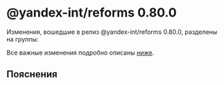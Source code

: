 # @yandex-int/reforms 0.80.0

<!-- ЧЕЛОВЕЧЕСКОЕ ВСТУПЛЕНИЕ -->

Изменения, вошедшие в релиз @yandex-int/reforms 0.80.0, разделены на группы:

Все важные изменения подробно описаны [ниже](#Пояснения).

## Пояснения

